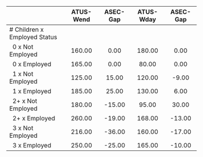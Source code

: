 
|                      |    ATUS-Wend |     ASEC-Gap |    ATUS-Wday |     ASEC-Gap |
| -------------------- | :----------: | :----------: | :----------: | :----------: |
| # Children x Employed Status |              |              |              |              |
| &nbsp;&nbsp;0 x Not Employed |       160.00 |         0.00 |       180.00 |         0.00 |
| &nbsp;&nbsp;0 x Employed |       165.00 |         0.00 |        80.00 |         0.00 |
| &nbsp;&nbsp;1 x Not Employed |       125.00 |        15.00 |       120.00 |        -9.00 |
| &nbsp;&nbsp;1 x Employed |       185.00 |        25.00 |       130.00 |         6.00 |
| &nbsp;&nbsp;2+ x Not Employed |       180.00 |       -15.00 |        95.00 |        30.00 |
| &nbsp;&nbsp;2+ x Employed |       260.00 |       -19.00 |       168.00 |       -13.00 |
| &nbsp;&nbsp;3 x Not Employed |       216.00 |       -36.00 |       160.00 |       -17.00 |
| &nbsp;&nbsp;3 x Employed |       250.00 |       -25.00 |       165.00 |       -10.00 |

